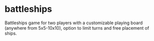 # battleships
Battleships game for two players with a customizable playing board (anywhere from 5x5-10x10), option to limit turns and free placement of ships.
